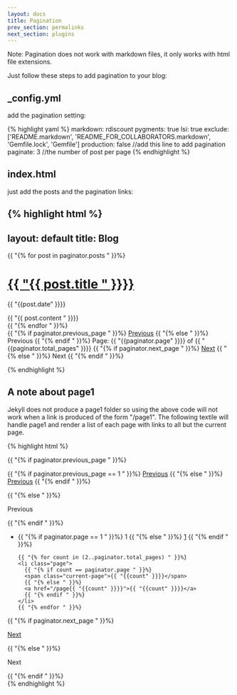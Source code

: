 ```yaml
---
layout: docs
title: Pagination
prev_section: permalinks
next_section: plugins
---
```


Note: Pagination does not work with markdown files, it only works with html file extensions.

Just follow these steps to add pagination to your blog:

## \_config.yml
add the pagination setting:

{% highlight yaml %}
markdown: rdiscount
pygments: true
lsi: true
exclude: ['README.markdown', 'README_FOR_COLLABORATORS.markdown', 'Gemfile.lock', 'Gemfile']
production: false
//add this line to add pagination
paginate: 3 //the number of post per page
{% endhighlight %}

## index.html
just add the posts and the pagination links:

{% highlight html %}
---
layout: default
title: Blog
---

{{ "{% for post in paginator.posts " }}%}

   <!-- here add you post markup -->
   <h1><a href="{{ "{{ post.url " }}}}">{{ "{{ post.title " }}}}</a></h1>
   <p class="author">
    <span class="date">{{ "{{post.date" }}}}</span>
  </p>
  <div class="content">
    {{ "{{ post.content " }}}}
  </div>
{{ "{% endfor " }}%}

<!-- Pagination links -->
<div class="pagination">
  {{ "{% if paginator.previous_page " }}%}
    <a href="/page{{ "{{paginator.previous_page" }}}}" class="previous">Previous</a>
  {{ "{% else " }}%}
    <span class="previous">Previous</span>
  {{ "{% endif " }}%}
  <span class="page_number ">Page: {{ "{{paginator.page" }}}} of {{ "{{paginator.total_pages" }}}}</span>
  {{ "{% if paginator.next_page " }}%}
    <a href="/page{{ "{{paginator.next_page" }}}}" class="next ">Next</a>
  {{ "{% else " }}%}
    <span class="next ">Next</span>
  {{ "{% endif " }}%}
</div>

{% endhighlight %}

## A note about page1

Jekyll does not produce a page1 folder so using the above code will not work when a link is produced of the form "/page1". The following textile will handle page1 and render a list of each page with links to all but the current page.

{% highlight html %}
<div id="post-pagination" class="pagination">

  {{ "{% if paginator.previous_page " }}%}
  <p class="previous">
    {{ "{% if paginator.previous_page == 1 " }}%}
    <a href="/">Previous</a>
    {{ "{% else " }}%}
    <a href="/page{{ "{{paginator.previous_page" }}}}">Previous</a>
    {{ "{% endif " }}%}
  </p>
  {{ "{% else " }}%}
  <p class="previous disabled">
    <span>Previous</span>
  </p>
  {{ "{% endif " }}%}

  <ul class="pages">
    <li class="page">
      {{ "{% if paginator.page == 1 " }}%}
      <span class="current-page">1</span>
      {{ "{% else " }}%}
      <a href="/">1</a>
      {{ "{% endif " }}%}
    </li>

    {{ "{% for count in (2..paginator.total_pages) " }}%}
    <li class="page">
      {{ "{% if count == paginator.page " }}%}
      <span class="current-page">{{ "{{count" }}}}</span>
      {{ "{% else " }}%}
      <a href="/page{{ "{{count" }}}}">{{ "{{count" }}}}</a>
      {{ "{% endif " }}%}
    </li>
    {{ "{% endfor " }}%}
  </ul>

  {{ "{% if paginator.next_page " }}%}
  <p class="next">
    <a href="/page{{ "{{paginator.next_page" }}}}">Next</a>
  </p>
  {{ "{% else " }}%}
  <p class="next disabled">
    <span>Next</span>
  </p>
  {{ "{% endif " }}%}

</div>
{% endhighlight %}